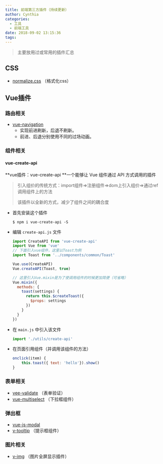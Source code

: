 ```yaml
---
title: 前端第三方插件（持续更新）
author: Cynthia
categories:
  - 工具
  - 前端工具
date: 2018-09-02 13:15:36
tags:
---
```


>  主要放用过或常用的插件汇总

<!--more-->



## CSS

- [normalize.css](http://necolas.github.io/normalize.css/)  （格式化css）







## Vue插件





### 路由相关

- [vue-navigation](http://www.hangge.com/blog/cache/detail_2133.html)
  - 实现前进刷新，后退不刷新。
  - 前进、后退分别使用不同的过场动画。



### 组件相关

#### vue-create-api

**vue插件：vue-create-api **一个能够让 Vue 组件通过 API 方式调用的插件

  > 引入组价的传统方式：import组件=>注册组件=>dom上引入组价=>通过ref调用组件上的方法
  >
  > 该插件以全新的方式，减少了组件之间的耦合度

  - 首先安装这个插件

    ```shell
    $ npm i vue-create-api -S
    ```

  - 编辑 `create-api.js` 文件

    ```js
    import CreateAPI from 'vue-create-api'
    import Vue from 'vue'
    // 下面引入vue组件，这里以Toast为例
    import Toast from '../components/common/Toast'
    
    Vue.use(CreateAPI)
    Vue.createAPI(Toast, true)
    
    // 这里引入Vue.mixin是为了使调用组件的时候更加简便（可省略）
    Vue.mixin({
      methods: {
        toast(settings) {
          return this.$createToast({
            $props: settings
          })
        }
      }
    })
    ```

  - 在 `main.js` 中引入该文件

    ```js
    import './utils/create-api'
    ```

  - 在页面引用组件（并调用该组件的方法）

    ```js
    onclick(item) {
        this.toast({ text: 'hello'}).show()
    }
    ```



### 表单相关

- [vee-validate](https://www.baidu.com/s?ie=utf-8&f=8&rsv_bp=1&tn=baidu&wd=vee-validate&oq=this.%2524validator.&rsv_pq=f843a7f400005242&rsv_t=d8c98pUT5Da4lyJVCEbe06naY8XAJKNZnNYi39mpboaLBRmMOUafIWLhUNc&rqlang=cn&rsv_enter=1&inputT=721&rsv_n=2&rsv_sug3=6&rsv_sug1=4&rsv_sug7=100&rsv_sug2=0&rsv_sug4=721)   （表单验证）
- [vue-multiselect](https://github.com/monterail/vue-multiselect)  （下拉框组件）



### 弹出框

- [vue-js-modal](https://www.baidu.com/s?ie=utf-8&f=8&rsv_bp=1&tn=baidu&wd=vue-js-modal&oq=modal&rsv_pq=a51308d00000be2a&rsv_t=d788FFBxIw8wNDuftw3wZO1Bt8SOAyIrNT42JK6MUnMCju%2B5F22R6XpgyOQ&rqlang=cn&rsv_enter=1&inputT=647&rsv_n=2&rsv_sug3=3&rsv_sug2=0&rsv_sug4=648)
- [v-tooltip](https://github.com/Akryum/v-tooltip#readme)   （提示框组件）



### 图片相关

- [v-img](https://www.npmjs.com/package/v-img)   （图片全屏显示插件）








